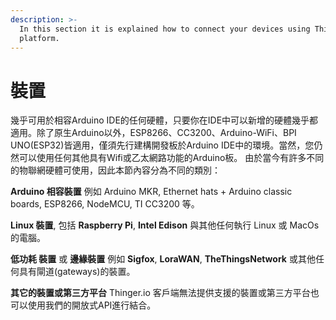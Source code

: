 ```yaml
---
description: >-
  In this section it is explained how to connect your devices using Thinger.io
  platform.
---
```


# 裝置
幾乎可用於相容Arduino IDE的任何硬體，只要你在IDE中可以新增的硬體幾乎都適用。除了原生Arduino以外，ESP8266、CC3200、Arduino-WiFi、BPI UNO(ESP32)皆適用，僅須先行建構開發板於Arduino IDE中的環境。當然，您仍然可以使用任何其他具有Wifi或乙太網路功能的Arduino板。
由於當今有許多不同的物聯網硬體可使用，因此本節內容分為不同的類別：

**Arduino 相容裝置** 例如 Arduino MKR,  Ethernet hats + Arduino classic boards, ESP8266, NodeMCU, TI CC3200 等。

<linkref title="Arduino" path="/devices/arduino"></linkref>

**Linux 裝置**, 包括 **Raspberry Pi**, **Intel Edison** 與其他任何執行 Linux 或 MacOs 的電腦。

<linkref title="Linux / Raspberry Pi" path="/devices/linux"></linkref>

**低功耗 裝置** 或 **邊緣裝置** 例如 **Sigfox**, **LoraWAN**, **TheThingsNetwork** 或其他任何具有閘道(gateways)的裝置。

<linkref title="Sigfox" path="/devices/sigfox"></linkref>

**其它的裝置或第三方平台** Thinger.io 客戶端無法提供支援的裝置或第三方平台也可以使用我們的開放式API進行結合。

<linkref title="HTTP裝置" path="/devices/http-devices"></linkref>